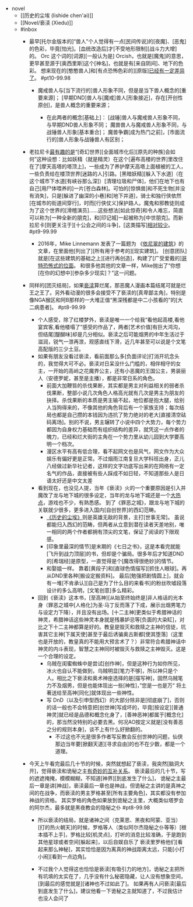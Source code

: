 - novel
    - [[历史的尘埃 (lishide chen'ai)]]
    - [[Novel/亵渎 (Xiedu)]]
    - #inbox
        - 最早[托尔金版本的]“兽人”个人觉得有一点[民间传说]的[夜魔]、[恶鬼]的色彩，毕竟[怕光]。[血统改造后]才[不受地形限制][战斗力大增]的。
Orc 这个词的[词源][一般认为是] Orcish，也就是[魔鬼]的意思，更早甚至源于[奥西里斯]这个[神名]，也就是有[来自阴间]、地下的色彩。
想来现在的[憨憨兽人]和[有点恐怖色彩的][原版][已经有一定差异了](https://bbs.saraba1st.com/2b/thread-2010684-1-1.html)。 #pt10-99.98
            - 魔戒兽人与[当下流行的]兽人形象不同，但是是当下兽人概念的[重要来源]；
[早期DND]兽人与[魔戒]兽人[形象接近]，存在[开创性原创]，是兽人概念的重要来源；

                - 在此两者的概念[基础上]：
[战锤]兽人与魔戒兽人形象不同，与早期DND兽人形象不同；
魔兽兽人与魔戒兽人形象不同，与战锤兽人形象[基本重合]；
魔兽争霸[成为热门之前]，[市面流行的]兽人形象与战锤兽人有区别；
        - 老拉尼卡[最有趣的是](https://bbs.saraba1st.com/2b/thread-2011024-1-1.html)“[奇幻世界][全面城市化后][原先的种族]会如何”这种设想：比如妖精（就是精灵）在这个[遍布高楼的世界]里改住在了[摩天高塔的塔顶上]，一些成为了养护摩天高塔上面植被的工人，一些负责给在楼顶世界[迷路的人]引路。[黑暗妖精][躲入下水道]（在这个城市下水道[有峡谷那么深]）[清理垃圾和尸体]，他们在地下也有自己[用尸体喂养的]一片[苍白森林]。可怕的[惊惧兽]和不死生物[并没有消失]，只是[躲进了幽深的小巷]和[地下井道]，骑士和独行侠依然[在城市的街道间穿行]，时而[行侠仗义]保护路人。魔鬼和邪教徒则成为了这个世界的[滑稽演员]……这些想法[如此惊奇]和令人难忘，简直可以称为[一种全新的朋克]，和[印记城]一起被称为[中世朋克]。而新拉尼卡[则更关注于][十公会之间的斗争]，[这类描写][相对较少](https://bbs.saraba1st.com/2b/thread-2011024-1-1.html)。 #pt9-99.99
            - 2016年，Mike Linnemann 发表了一篇题为 《[依尼翠的建筑](https://www.coolstuffinc.com/a/mikelinnemann-032316-architecture-on-innistrad/#:~:text=The%20most%20notable%20architectural%20element%20in%20nearly%20every,exterior%20that%20were%20crazy%20popular%20in%20fifteenth-century%20Germany.)》的文章，在里面他[列出了][所有用于参考的][现实建筑]。
[创意团队]就是[在这些建筑的基础之上][进行再创造]，构建了[广受爱戴的][哥特恐怖式的位面](https://www.youtube.com/watch?v=fC64JQXnTH8&t=234s)。
和很多他其他的文章一样，Mike抛出了“你想[在你的幻想中][参杂多少现实]？”这一问题。
        - 同样的[团灭结局]，如果[亵渎](((FjbB7QSJJ)))算烂尾，那恶魔人漫画本篇结尾可就是烂王之王了。另外看动漫的很多会接受不了亵渎的[真卑鄙主角]，特别是像NGA猴区和阿B那样的一大堆正值“黑深残都是中二小孩看的”的[大二病患者]。 #pt8-99.99
            - 个人感受，除了红楼梦外，亵渎是唯一一个给我“看他起高楼,看他宴宾客,看他楼塌了”感受的作品了，两者[艺术价值]有巨大鸿沟，但结尾[醍醐味]却是几分相似。亵渎之后可能烟男的中年生活过于滋润，锐气一泄再泄，观感直线下滑，近几年甚至可以说是个文笔高配版的三少土豆。
            - 如果有朋友没看过亵渎，看前面那么多[负面评论]打消开坑念头的，我觉得大可不必。亵渎对日呆没什么门槛的，相伴相守的女主，一开始的高岭之花魔界公主，还有小恶魔的王国公主，男装丽人（安德罗妮，甚至是主播），都是非常日系的角色。
                - 前面大加鞭笞的杀伐果断，其实都是男主对利益相关的弱者杀伐果断，整部小说几次角色人格高光就有几次是男主为朋友的抉择。杀伐果断的本质是男主输不起，地位都是抱大腿，给别人当狗得来的，不像其他的角色背后有一个家族支持；每次结局也都是自己攒的本钱因为违抗了势力绝对的老大[直接清空砝码离场]。别的不说，男主辗转了小说中四个大势力，每个势力都因为自身权力基础而有组织结构的差异，就凭这一点作者的魄力，已经和烂大街的主角在一个势力里从幼儿园到大学要高明一个档次。
                - 漫区水平有高有低合理，看不起网文也是风气，网文作为大众娱乐有偏好更是正常。不过烟雨江南复旦大学科班出身，正儿八经做过新华社记者，这样的文字功底写出来的在网络有一定名气的作品，直接被有些人踩成不如日轻，不知道那些人是日语太好还是中文太差
            - 看到现在，也没见人提，当年《亵渎》火的一个重要原因是引入并魔改了龙与地下城的很多设定，当年的龙与地下城还是一个[大热点](https://bbs.saraba1st.com/2b/thread-1957828-3-1.html)，游戏也不少，有熟悉感。
到了《罪恶之城》，跟龙与地下城的关联就少很多，更多进入国内[自创世界]的西幻范畴。
                - [《历史的尘埃》](((q37hRBpgX)))则是英雄无敌的背景，主打[世事无常]。
虽说都能归入西幻的范畴，但两者从立意到潜在读者天差地别，唯一相同的两个作者都拥有顶尖的文笔，保证了阅读的下限观感。
                - [印象里最深的情节]是末期的《七日之书》，这是本看完就能[飞升到战力顶层]的书，但却是个骗局。很多年后才知道DND的[希瑞经]是原型，一直觉得是个[魔改得很绝妙]的情节。
                - 和娶姐一样。
靠着[黄段子]和[直球色情描写][抓住人眼球]。再从DND里各种[搬设定搬资料]。
最后[勉强把剧情圆上]，就会有一堆[不肯承认][自己是为了什么目的来看书]的粉丝吹嘘段落设计的多么高明，[文笔创意]多么精彩。
            - 回到《亵渎》这本书，[至高神][从始至终始终是]非人格话的光本身（罪恶之城中[人格化]为圣·马丁反而落了下成，展示出烟男笔力与设定力下降），并且没有出场。[十二主神]更类似于希腊神话的神灵，希腊神话这些神灵本身就是残暴妒忌等[负面的大染缸]，对比之下十二主神都算是好的。教皇是毁灭和救赎之主神的信徒，坑害其它主神[下属天使]甚至于最后诱骗奥古斯都[使其堕落]（这里也是开放的，教皇真的不能用大预言术了？）非常符合希腊神话中神灵的内斗表现，智慧之主神同时被毁灭与救赎之主神毁灭。这是一个合理的设定。
                - 乌贼在闺蜜蜘蛛中是尝试[创作神]，但是这种行为如你所见，冰火也自认不能做到，乌贼明显[笔力不够]，所以神只是个人。相比之下亵渎和奥术神座选择的是[描写神]，固然乌贼笔力不及烟男，但是也能体现出一些[神性]，”您是一也是万“ 将土著送给至高神[同化]就体现出一些神性。
                - 写 DnD（以及引申型西幻）的大部分除非是[彻底崩了]，否则的话一般也不会特意把[创世神]写成坏的，毕竟[按设定][普通神灵]就已经是品德和概念化身了，[善神恶神]都属于[概念化]的，那当然没特别的必要去黑。何况AO按定义就是[没有善恶之分的规则本身]，谈不上有什么好掀翻的。
                    - 不过这也不光是很多作者写反教会反创世神的问题，仙侠那边当年要[掀翻天道][寻求自由]的也不在少数，都是一个道理。
        - 今天上午看完最后几十节的时候，突然就想起了亵渎，我突然[脑洞大开]，觉得亵渎和诡秘之主[有奇妙的互补关系](https://bbs.saraba1st.com/2b/thread-2009529-4-1.html)。
亵渎最后的几十节，写的遮遮掩掩，模模糊糊，不知道[神界][到底发生了什么]，
诡秘之主最后一章是讲[神战]，亵渎最后一章也是神战，但诡秘之主讲的是真神之间的在战争，而亵渎的男主罗格甚至[所有主要角色]，其实都没有参加神战的资格。
其实罗格的角色如果放到诡秘之主里，大概类似塔罗会的阿尔杰，最多就是黑夜教会的隐秘之仆   #pt8-99.98

            - 所以亵渎的结局，就是诸神之间（克莱恩、黑夜和阿蒙、亚当）[打的热火朝天]的时候，罗格等人（类似阿尔杰隐秘之仆等等）[根本插不上手]，罗格比较[机灵点]，打听的消息比较准确，于是跑到其他星球或者空间[躲起来]，以后自娱自乐了
亵渎里罗格他们[看起来那么神秘]，其实恰恰是因为离真的神战距离太远，只能[小打小闹][看到一点边角]。

            - 不过我个人觉得这也恰恰是亵渎[有吸引力的地方]，诡秘之主把所有坑填的太实在了，几乎没有什么秘密隐藏，让人没有想象空间，[到最后的感觉就是][诸神也不过如此了]。
如果再有人问亵渎[最后到底发生了什么]，建议他看一下诡秘之主就知道了，不过我估计也没人会问了
